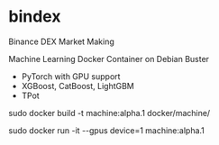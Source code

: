 # bindex
Binance DEX Market Making

Machine Learning Docker Container on Debian Buster
- PyTorch with GPU support
- XGBoost, CatBoost, LightGBM
- TPot

sudo docker build -t machine:alpha.1 docker/machine/

sudo docker run -it --gpus device=1 machine:alpha.1
